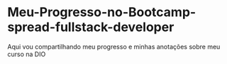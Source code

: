 # Meu-Progresso-no-Bootcamp-spread-fullstack-developer
Aqui vou compartilhando meu progresso e minhas anotações sobre meu curso na DIO
